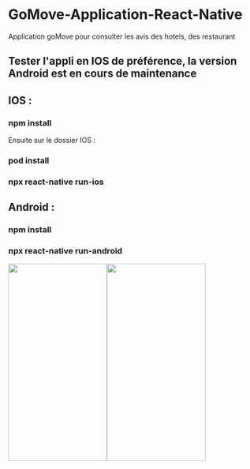 # GoMove-Application-React-Native

Application goMove pour consulter les avis des hotels, des restaurant
## Tester l'appli en IOS de préférence, la version Android est en cours de maintenance
## IOS : 
 ### npm install
 Ensuite sur le dossier IOS : 
 ### pod install 
 ### npx react-native run-ios
 
## Android : 
### npm install 
### npx react-native run-android

<div style="display:flex">
<img src="https://user-images.githubusercontent.com/71132716/160781631-ffaa526e-7107-49a1-90dd-4453852e074e.jpg" width="200" height="400"/>
<img src="https://user-images.githubusercontent.com/71132716/160780522-6e611dfa-3b97-40b6-a61c-c38361a85ae2.jpg" width="200" height="400"/>

<div>

  
  
